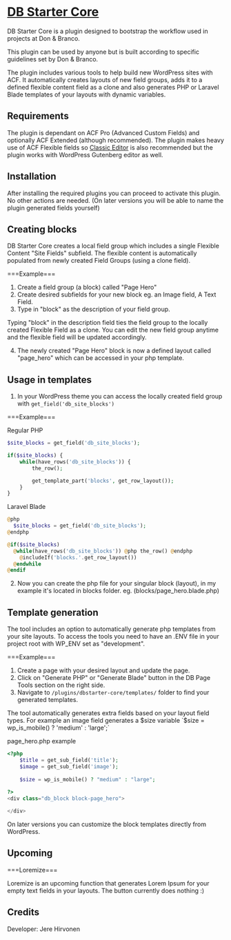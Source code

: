 # [DB Starter Core](https://www.donbranco.fi/)

DB Starter Core is a plugin designed to bootstrap the workflow used in projects at Don & Branco.

This plugin can be used by anyone but is built according to specific guidelines set by Don & Branco.

The plugin includes various tools to help build new WordPress sites with ACF. It automatically creates layouts of new field groups, adds it to a defined flexible content field as a clone and also generates PHP or Laravel Blade templates of your layouts with dynamic variables.

## Requirements

The plugin is dependant on ACF Pro (Advanced Custom Fields) and optionally ACF Extended (although recommended). The plugin makes heavy use of ACF Flexible fields so [Classic Editor](https://wordpress.org/plugins/classic-editor/) is also recommended but the plugin works with WordPress Gutenberg editor as well.

## Installation

After installing the required plugins you can proceed to activate this plugin. No other actions are needed. (On later versions you will be able to name the plugin generated fields yourself)

## Creating blocks

DB Starter Core creates a local field group which includes a single Flexible Content "Site Fields" subfield. The flexible content is automatically populated from newly created Field Groups (using a clone field).

===Example===

1. Create a field group (a block) called "Page Hero"
2. Create desired subfields for your new block eg. an Image field, A Text Field.
3. Type in "block" as the description of your field group.

Typing "block" in the description field ties the field group to the locally created Flexible Field as a clone. You can edit the new field group anytime and the flexible field will be updated accordingly. 

4. The newly created "Page Hero" block is now a defined layout called "page_hero" which can be accessed in your php template.

## Usage in templates

1. In your WordPress theme you can access the locally created field group with `get_field('db_site_blocks')`

===Example===

Regular PHP
```php
$site_blocks = get_field('db_site_blocks');

if($site_blocks) {
    while(have_rows('db_site_blocks')) {
        the_row();

        get_template_part('blocks', get_row_layout());
    }
}
```

Laravel Blade
```php
@php
  $site_blocks = get_field('db_site_blocks');
@endphp

@if($site_blocks)
  @while(have_rows('db_site_blocks')) @php the_row() @endphp
    @includeIf('blocks.'.get_row_layout())
  @endwhile
@endif
```

2. Now you can create the php file for your singular block (layout), in my example it's located in blocks folder.
eg. (blocks/page_hero.blade.php)

## Template generation

The tool includes an option to automatically generate php templates from your site layouts. To access the tools you need to have an .ENV file in your project root with WP_ENV set as "development". 

===Example===

1. Create a page with your desired layout and update the page.
2. Click on "Generate PHP" or "Generate Blade" button in the DB Page Tools section on the right side.
3. Navigate to `/plugins/dbstarter-core/templates/` folder to find your generated templates.

The tool automatically generates extra fields based on your layout field types. For example an image field generates a $size variable `$size = wp_is_mobile() ? 'medium' : 'large';`

page_hero.php example
```php
<?php
    $title = get_sub_field('title');
	$image = get_sub_field('image'); 
	
    $size = wp_is_mobile() ? "medium" : "large";
	
?>
<div class="db_block block-page_hero">

</div>
```

On later versions you can customize the block templates directly from WordPress.

## Upcoming

===Loremize===

Loremize is an upcoming function that generates Lorem Ipsum for your empty text fields in your layouts. The button currently does nothing :)

## Credits

Developer: Jere Hirvonen